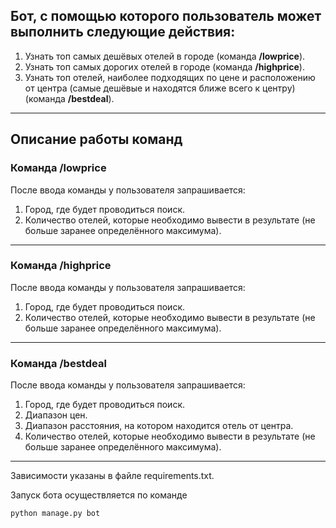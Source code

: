 ## Бот, с помощью которого пользователь может выполнить следующие действия:

1. Узнать топ самых дешёвых отелей в городе (команда __/lowprice__).
2. Узнать топ самых дорогих отелей в городе (команда __/highprice__).
3. Узнать топ отелей, наиболее подходящих по цене и расположению от центра
   (самые дешёвые и находятся ближе всего к центру) (команда __/bestdeal__).
***

## Описание работы команд ##

### Команда /lowprice ###

После ввода команды у пользователя запрашивается:

1. Город, где будет проводиться поиск.
2. Количество отелей, которые необходимо вывести в результате (не больше заранее определённого максимума).
***

### Команда /highprice ###

После ввода команды у пользователя запрашивается:

1. Город, где будет проводиться поиск.
2. Количество отелей, которые необходимо вывести в результате (не больше заранее определённого максимума).
***

### Команда /bestdeal ###

После ввода команды у пользователя запрашивается:

1. Город, где будет проводиться поиск.
2. Диапазон цен.
3. Диапазон расстояния, на котором находится отель от центра.
4. Количество отелей, которые необходимо вывести в результате (не больше заранее определённого максимума).
***


Зависимости указаны в файле requirements.txt.

Запуск бота осуществляется по команде

    python manage.py bot